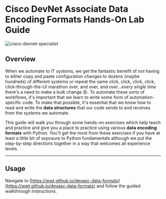 # Cisco DevNet Associate Data Encoding Formats Hands-On Lab Guide

![cisco-devnet-specialist](docs/logos/cisco-devnet-associate.png "Cisco DevNet Associate Logo")

## Overview

When we automate to IT systems, we get the fantastic benefit of _not_ having to either copy and paste configuration changes to dozens (maybe hundreds) of different systems or repeat the same click, click, click, click, click-through-the-UI marathon over, and over, and over..._every single time_ there's a need to make a bulk change :rage:.  To automate these sorts of workflows, it's important that we learn to write some form of automation-specific code.  To make that possible, it's essential that we know how to read and write the **data structures** that our code sends to and receives from the systems we automate.

This guide will walk you through some hands-on exercises which help teach and practice and give you a place to practice using various **data encoding formats** with Python.  You'll get the most from these exercises if you have at least a little bit of exposure to Python fundamentals although we put the step-by-step directions together in a way that welcomes all experience levels.

---

## Usage

Navigate to [https://wwt.github.io/devasc-data-formats](https://wwt.github.io/devasc-data-formats) and follow the guided walkthrough instructions.
